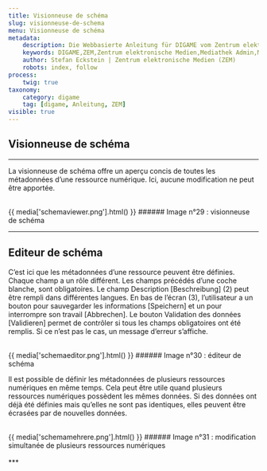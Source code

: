 ```yaml
---
title: Visionneuse de schéma
slug: visionneuse-de-schema
menu: Visionneuse de schéma
metadata:
    description: Die Webbasierte Anleitung für DIGAME vom Zentrum elektronische Medien ZEM.
    keywords: DIGAME,ZEM,Zentrum elektronische Medien,Mediathek Admin,Mediathek,Bilddatenbank,Bildverwaltung,Bundesverwaltung,Eidgenossenschaft,Schweizerische Eidgenossenschaft,VBS,Bundesamt für Verteidigung, Bevölkerungsschutz und Sport
    author: Stefan Eckstein | Zentrum elektronische Medien (ZEM)
    robots: index, follow
process:
	twig: true
taxonomy:
    category: digame
    tag: [digame, Anleitung, ZEM]
visible: true
---
```


## Visionneuse de schéma
***
La visionneuse de schéma offre un aperçu concis de toutes les métadonnées d’une ressource numérique. Ici, aucune modification ne peut être apportée.

<br>
{{ media['schemaviewer.png'].html() }}
###### Image n°29 : visionneuse de schéma
<br>


***

## Editeur de schéma

C’est ici que les métadonnées d’une ressource peuvent être définies. Chaque champ a un rôle différent. Les champs précédés d’une coche blanche, sont obligatoires. Le champ Description [Beschreibung] (2) peut être rempli dans différentes langues. En bas de l’écran (3), l’utilisateur a un bouton pour sauvegarder les informations [Speichern] et un pour interrompre son travail [Abbrechen]. Le bouton Validation des données [Validieren] permet de contrôler si tous les champs obligatoires ont été remplis. Si ce n’est pas le cas, un message d’erreur s’affiche.

<br>
{{ media['schemaeditor.png'].html() }}
###### Image n°30 : éditeur de schéma
<br>

Il est possible de définir les métadonnées de plusieurs ressources numériques en même temps. Cela peut être utile quand plusieurs ressources numériques possèdent les mêmes données. Si des données ont déjà été définies mais qu’elles ne sont pas identiques, elles peuvent être écrasées par de nouvelles données.

<br>
{{ media['schemamehrere.png'].html() }}
###### Image n°31 : modification simultanée de plusieurs ressources numériques
<br>

<br>
***
